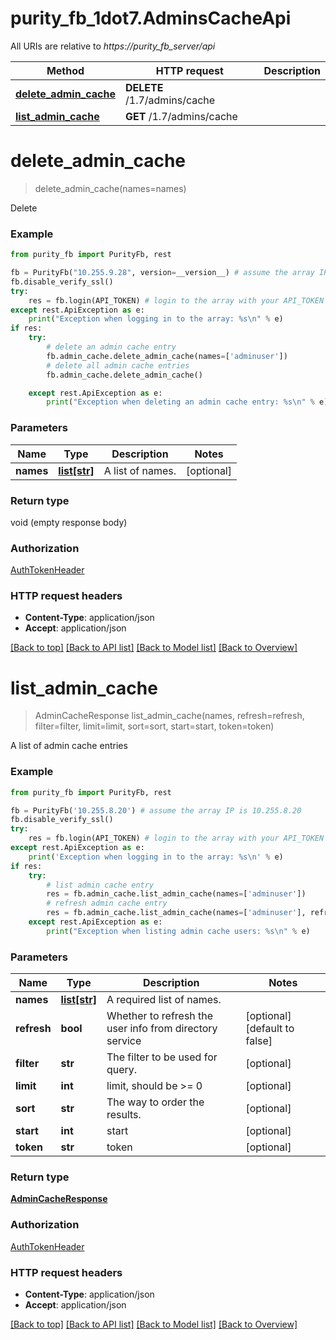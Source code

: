 # purity_fb_1dot7.AdminsCacheApi

All URIs are relative to *https://purity_fb_server/api*

Method | HTTP request | Description
------------- | ------------- | -------------
[**delete_admin_cache**](AdminsCacheApi.md#delete_admin_cache) | **DELETE** /1.7/admins/cache | 
[**list_admin_cache**](AdminsCacheApi.md#list_admin_cache) | **GET** /1.7/admins/cache | 


# **delete_admin_cache**
> delete_admin_cache(names=names)



Delete

### Example 
```python
from purity_fb import PurityFb, rest

fb = PurityFb("10.255.9.28", version=__version__) # assume the array IP is 10.255.9.28
fb.disable_verify_ssl()
try:
    res = fb.login(API_TOKEN) # login to the array with your API_TOKEN
except rest.ApiException as e:
    print("Exception when logging in to the array: %s\n" % e)
if res:
    try:
        # delete an admin cache entry
        fb.admin_cache.delete_admin_cache(names=['adminuser'])
        # delete all admin cache entries
        fb.admin_cache.delete_admin_cache()

    except rest.ApiException as e:
        print("Exception when deleting an admin cache entry: %s\n" % e)
```

### Parameters

Name | Type | Description  | Notes
------------- | ------------- | ------------- | -------------
 **names** | [**list[str]**](str.md)| A list of names. | [optional] 

### Return type

void (empty response body)

### Authorization

[AuthTokenHeader](index.md#AuthTokenHeader)

### HTTP request headers

 - **Content-Type**: application/json
 - **Accept**: application/json

[[Back to top]](#) [[Back to API list]](index.md#endpoint-properties) [[Back to Model list]](index.md#documentation-for-models) [[Back to Overview]](index.md)

# **list_admin_cache**
> AdminCacheResponse list_admin_cache(names, refresh=refresh, filter=filter, limit=limit, sort=sort, start=start, token=token)



A list of admin cache entries

### Example 
```python
from purity_fb import PurityFb, rest

fb = PurityFb('10.255.8.20') # assume the array IP is 10.255.8.20
fb.disable_verify_ssl()
try:
    res = fb.login(API_TOKEN) # login to the array with your API_TOKEN
except rest.ApiException as e:
    print('Exception when logging in to the array: %s\n' % e)
if res:
    try:
        # list admin cache entry
        res = fb.admin_cache.list_admin_cache(names=['adminuser'])
        # refresh admin cache entry
        res = fb.admin_cache.list_admin_cache(names=['adminuser'], refresh=True)
    except rest.ApiException as e:
        print("Exception when listing admin cache users: %s\n" % e)
```

### Parameters

Name | Type | Description  | Notes
------------- | ------------- | ------------- | -------------
 **names** | [**list[str]**](str.md)| A required list of names. | 
 **refresh** | **bool**| Whether to refresh the user info from directory service | [optional] [default to false]
 **filter** | **str**| The filter to be used for query. | [optional] 
 **limit** | **int**| limit, should be &gt;&#x3D; 0 | [optional] 
 **sort** | **str**| The way to order the results. | [optional] 
 **start** | **int**| start | [optional] 
 **token** | **str**| token | [optional] 

### Return type

[**AdminCacheResponse**](AdminCacheResponse.md)

### Authorization

[AuthTokenHeader](index.md#AuthTokenHeader)

### HTTP request headers

 - **Content-Type**: application/json
 - **Accept**: application/json

[[Back to top]](#) [[Back to API list]](index.md#endpoint-properties) [[Back to Model list]](index.md#documentation-for-models) [[Back to Overview]](index.md)

